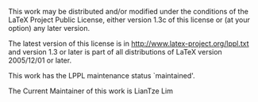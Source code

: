 This work may be distributed and/or modified under the conditions of the LaTeX Project Public License, either version 1.3c of this license or (at your option) any later version.

The latest version of this license is in <http://www.latex-project.org/lppl.txt> and version 1.3 or later is part of all distributions of LaTeX version 2005/12/01 or later.

This work has the LPPL maintenance status `maintained'.

The Current Maintainer of this work is LianTze Lim
